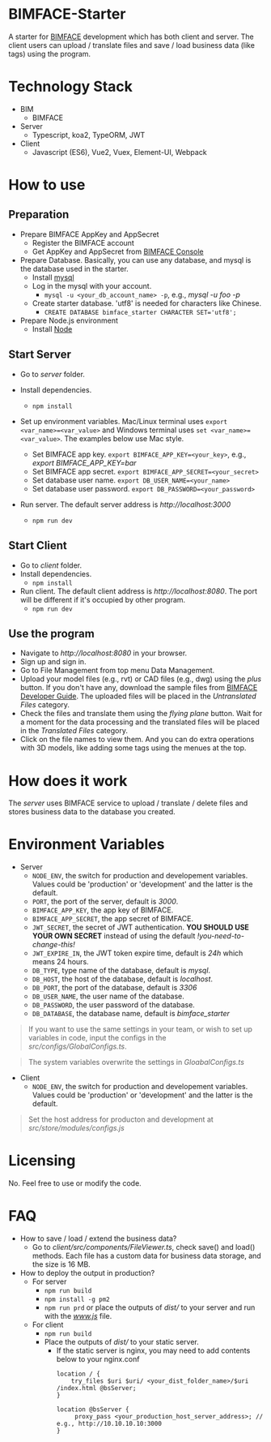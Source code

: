 # BIMFACE-Starter
A starter for [BIMFACE](http://www.bimface.com) development which has both client and server. The client users can upload / translate files and save / load business data (like tags) using the program.

# Technology Stack
* BIM
  * BIMFACE
* Server
  * Typescript, koa2, TypeORM, JWT
* Client
  * Javascript (ES6), Vue2, Vuex, Element-UI, Webpack

# How to use
## Preparation
* Prepare BIMFACE AppKey and AppSecret
  * Register the BIMFACE account
  * Get AppKey and AppSecret from [BIMFACE Console](https://bimface.com/user-console#/application/information)
* Prepare Database. Basically, you can use any database, and mysql is the database used in the starter.
  * Install [mysql](https://www.mysql.com/)
  * Log in the mysql with your account. 
    * ```mysql -u <your_db_account_name> -p```, e.g., *mysql -u foo -p*
  * Create starter database. 'utf8' is needed for characters like Chinese.
    * ```CREATE DATABASE bimface_starter CHARACTER SET='utf8';```
* Prepare Node.js environment
  * Install [Node](https://nodejs.org/en/)
## Start Server 
* Go to *server* folder.
* Install dependencies.
  * ```npm install```
* Set up environment variables. Mac/Linux terminal uses ```export <var_name>=<var_value>``` and Windows terminal uses ```set <var_name>=<var_value>```. The examples below use Mac style.
    * Set BIMFACE app key. ```export BIMFACE_APP_KEY=<your_key>```, e.g., *export BIMFACE_APP_KEY=bar*
    * Set BIMFACE app secret. ```export BIMFACE_APP_SECRET=<your_secret>```
    * Set database user name. ```export DB_USER_NAME=<your_name>```
    * Set database user password. ```export DB_PASSWORD=<your_password>```

* Run server. The default server address is *http://localhost:3000*
  * ```npm run dev```
## Start Client
* Go to *client* folder.
* Install dependencies.
  * ```npm install```
* Run client. The default client address is *http://localhost:8080*. The port will be different if it's occupied by other program.
  * ```npm run dev```

## Use the program
* Navigate to *http://localhost:8080* in your browser.
* Sign up and sign in.
* Go to File Management from top menu Data Management.
* Upload your model files (e.g., rvt) or CAD files (e.g., dwg) using the *plus* button. If you don't have any, download the sample files from [BIMFACE Developer Guide](https://bimface.com/developer-guide/887). The uploaded files will be placed in the *Untranslated Files* category.
* Check the files and translate them using the *flying plane* button. Wait for a moment for the data processing and the translated files will be placed in the *Translated Files* category.
* Click on the file names to view them. And you can do extra operations with 3D models, like adding some tags using the menues at the top.

# How does it work
The *server* uses BIMFACE service to upload / translate / delete files and stores business data to the database you created.

# Environment Variables
* Server
  * `NODE_ENV`, the switch for production and developement variables. Values could be 'production' or 'development' and the latter is the default.
  * `PORT`, the port of the server, default is *3000*.
  * `BIMFACE_APP_KEY`, the app key of BIMFACE.
  * `BIMFACE_APP_SECRET`, the app secret of BIMFACE.
  * `JWT_SECRET`, the secret of JWT authentication. **YOU SHOULD USE YOUR OWN SECRET** instead of using the default *!you-need-to-change-this!*
  * `JWT_EXPIRE_IN`, the JWT token expire time, default is *24h* which means 24 hours.
  * `DB_TYPE`, type name of the database, default is *mysql*.
  * `DB_HOST`, the host of the database, default is *localhost*.
  * `DB_PORT`, the port of the database, default is *3306*
  * `DB_USER_NAME`, the user name of the database.
  * `DB_PASSWORD`, the user password of the database.
  * `DB_DATABASE`, the database name, default is *bimface_starter*
> If you want to use the same settings in your team, or wish to set up variables in code, input the configs in the *src/configs/GlobalConfigs.ts*.

> The system variables overwrite the settings in *GloabalConfigs.ts*
* Client
  * `NODE_ENV`, the switch for production and developement variables. Values could be 'production' or 'development' and the latter is the default.
> Set the host address for producton and development at *src/store/modules/configs.js*
# Licensing
No. Feel free to use or modify the code.

# FAQ
* How to save / load / extend the business data?
  * Go to *client/src/components/FileViewer.ts*, check save() and load() methods. Each file has a custom data for business data storage, and the size is 16 MB.
* How to deploy the output in production?
  * For server
    * ```npm run build```
    * ```npm install -g pm2```
    * ```npm run prd``` or place the outputs of *dist/* to your server and run with the *www.js* file.
  * For client
    * ```npm run build```
    * Place the outputs of *dist/* to your static server.
      * If the static server is nginx, you may need to add contents below to your nginx.conf
        ```
        location / {
            try_files $uri $uri/ <your_dist_folder_name>/$uri /index.html @bsServer;
        }

        location @bsServer {
             proxy_pass <your_production_host_server_address>; // e.g., http://10.10.10.10:3000
        }
        ```

